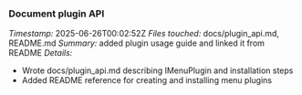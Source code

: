 ### Document plugin API
*Timestamp:* 2025-06-26T00:02:52Z
*Files touched:* docs/plugin_api.md, README.md
*Summary:* added plugin usage guide and linked it from README
*Details:*
- Wrote docs/plugin_api.md describing IMenuPlugin and installation steps
- Added README reference for creating and installing menu plugins

